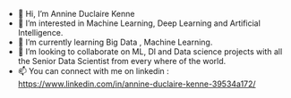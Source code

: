 - 👋 Hi, I’m Annine Duclaire Kenne
- 👀 I’m interested in  Machine Learning, Deep Learning and Artificial Intelligence.
- 🌱 I’m currently learning Big Data , Machine Learning.
- 💞️ I’m looking to collaborate on ML, Dl and Data science projects with all the Senior Data Scientist from every where of the world.
- 📫 You can connect with me on linkedin : https://www.linkedin.com/in/annine-duclaire-kenne-39534a172/

<!---
annine1/annine1 is a ✨ special ✨ repository because its `README.md` (this file) appears on your GitHub profile.
You can click the Preview link to take a look at your changes.
--->
